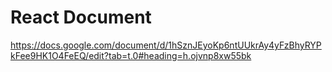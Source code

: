 # React Document
https://docs.google.com/document/d/1hSznJEyoKp6ntUUkrAy4yFzBhyRYPkFee9HK1O4FeEQ/edit?tab=t.0#heading=h.ojvnp8xw55bk
